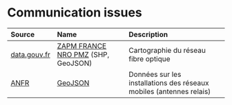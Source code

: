 # Communication issues

|Source|Name|Description|
|:---|:---|:---|
|[data.gouv.fr](https://www.data.gouv.fr/fr/datasets/zapm-france-nro-pmz-cartographie-du-reseau-fibre-optique/)|[ZAPM FRANCE NRO PMZ](https://static.data.gouv.fr/resources/zapm-france-nro-pmz-cartographie-du-reseau-fibre-optique/20210605-175222/zapm-france-nro-pmz.zip) (SHP, GeoJSON)|Cartographie du réseau fibre optique|
|[ANFR](https://data.anfr.fr/anfr/visualisation/export/?id=dd11fac6-4531-4a27-9c8c-a3a9e4ec2107)|[GeoJSON](https://data.anfr.fr/api/records/2.0/downloadfile/format=geojson&resource_id=1a279a02-cabf-466e-b2a7-9b52af187f59)|Données sur les installations des réseaux mobiles (antennes relais)|
